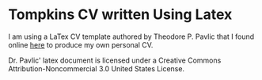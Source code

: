 Tompkins CV written Using Latex
===============================

I am using a LaTex CV template authored by Theodore P. Pavlic that I found online [here](http://links.tedpavlic.com/ascii/tpavlic_cv_faculty_tex.ascii) to produce my own personal CV. 

Dr. Pavlic' latex document is licensed under a Creative Commons Attribution-Noncommercial 3.0 United States License. 
